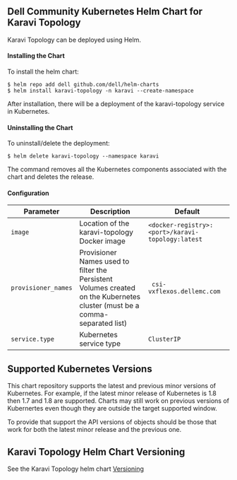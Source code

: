 <!--
Copyright (c) 2020 Dell Inc., or its subsidiaries. All Rights Reserved.

Licensed under the Apache License, Version 2.0 (the "License");
you may not use this file except in compliance with the License.
You may obtain a copy of the License at

    http://www.apache.org/licenses/LICENSE-2.0
-->


## Dell Community Kubernetes Helm Chart for Karavi Topology

Karavi Topology can be deployed using Helm.

#### Installing the Chart
To install the helm chart:
```console
$ helm repo add dell github.com/dell/helm-charts
$ helm install karavi-topology -n karavi --create-namespace
```
After installation, there will be a deployment of the karavi-topology service in Kubernetes.

#### Uninstalling the Chart
To uninstall/delete the deployment:
```console
$ helm delete karavi-topology --namespace karavi 
```
The command removes all the Kubernetes components associated with the chart and deletes the release.

#### Configuration

| Parameter                                 | Description                                   | Default                                                 |
|-------------------------------------------|-----------------------------------------------|---------------------------------------------------------|
| `image`                   | Location of the karavi-topology Docker image                                                                                                        | `<docker-registry>:<port>/karavi-topology:latest`|
| `provisioner_names`       | Provisioner Names used to filter the Persistent Volumes created on the Kubernetes cluster (must be a comma-separated list)    | ` csi-vxflexos.dellemc.com`                                                   |
| `service.type`            | Kubernetes service type	    | `ClusterIP`                                                   |

## Supported Kubernetes Versions

This chart repository supports the latest and previous minor versions of Kubernetes. For example, if the latest minor release of Kubernetes is 1.8 then 1.7 and 1.8 are supported. Charts may still work on previous versions of Kubernertes even though they are outside the target supported window.

To provide that support the API versions of objects should be those that work for both the latest minor release and the previous one.

## Karavi Topology Helm Chart Versioning
See the Karavi Topology helm chart [Versioning](./VERSIONING_WORKFLOW.md)